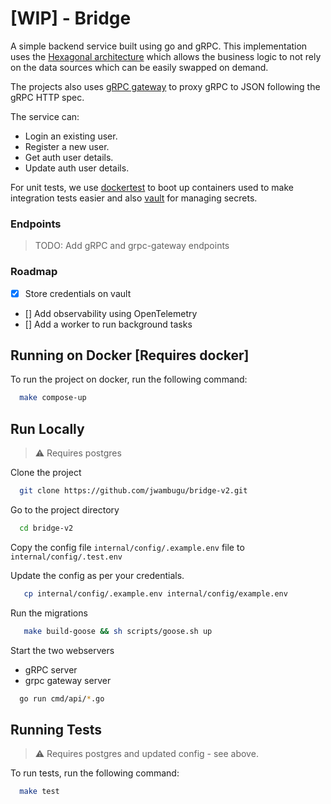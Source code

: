 # [WIP] - Bridge

A simple backend service built using go and gRPC. This implementation uses
the [Hexagonal architecture](https://en.wikipedia.org/wiki/Hexagonal_architecture_(software)) which allows the business
logic to not rely on the data sources which can be easily swapped on demand.

The projects also uses [gRPC gateway](https://github.com/grpc-ecosystem/grpc-gateway) to proxy gRPC to JSON following
the gRPC HTTP spec.

The service can:

- Login an existing user.
- Register a new user.
- Get auth user details.
- Update auth user details.

For unit tests, we use [dockertest](https://github.com/ory/dockertest) to boot up containers used to make
integration tests easier and also [vault](https://www.vaultproject.io/) for managing secrets.

### Endpoints

> TODO: Add gRPC and grpc-gateway endpoints

### Roadmap

- [x] Store credentials on vault
- [] Add observability using OpenTelemetry
- [] Add a worker to run background tasks

## Running on Docker [Requires docker]

To run the project on docker, run the following command:

```bash
  make compose-up
```

## Run Locally

> ⚠️ Requires postgres

Clone the project

```bash
  git clone https://github.com/jwambugu/bridge-v2.git
```

Go to the project directory

```bash
  cd bridge-v2
```

Copy the config file `internal/config/.example.env` file to `internal/config/.test.env`

Update the config as per your credentials.

```bash
   cp internal/config/.example.env internal/config/example.env 
```

Run the migrations

```bash
   make build-goose && sh scripts/goose.sh up
```

Start the two webservers

- gRPC server
- grpc gateway server

```bash
  go run cmd/api/*.go
```

## Running Tests

> ⚠️ Requires postgres and updated config - see above.

To run tests, run the following command:

```bash
  make test
```

[//]: # (https://stackoverflow.com/questions/129693/is-duplicated-code-more-tolerable-in-unit-tests)